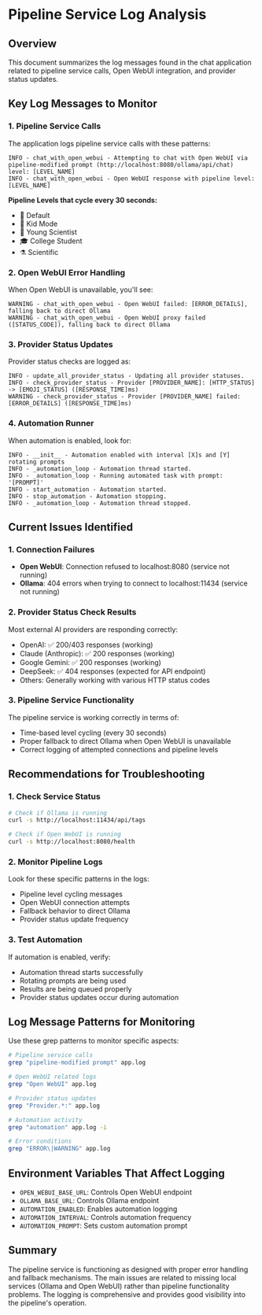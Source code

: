 # Pipeline Service Log Analysis

## Overview
This document summarizes the log messages found in the chat application related to pipeline service calls, Open WebUI integration, and provider status updates.

## Key Log Messages to Monitor

### 1. Pipeline Service Calls
The application logs pipeline service calls with these patterns:

```
INFO - chat_with_open_webui - Attempting to chat with Open WebUI via pipeline-modified prompt (http://localhost:8080/ollama/api/chat) level: [LEVEL_NAME]
INFO - chat_with_open_webui - Open WebUI response with pipeline level: [LEVEL_NAME]
```

**Pipeline Levels that cycle every 30 seconds:**
- 🎯 Default
- 🧒 Kid Mode  
- 🔬 Young Scientist
- 🎓 College Student
- ⚗️ Scientific

### 2. Open WebUI Error Handling
When Open WebUI is unavailable, you'll see:

```
WARNING - chat_with_open_webui - Open WebUI failed: [ERROR_DETAILS], falling back to direct Ollama
WARNING - chat_with_open_webui - Open WebUI proxy failed ([STATUS_CODE]), falling back to direct Ollama
```

### 3. Provider Status Updates
Provider status checks are logged as:

```
INFO - update_all_provider_status - Updating all provider statuses.
INFO - check_provider_status - Provider [PROVIDER_NAME]: [HTTP_STATUS] -> [EMOJI_STATUS] ([RESPONSE_TIME]ms)
WARNING - check_provider_status - Provider [PROVIDER_NAME] failed: [ERROR_DETAILS] ([RESPONSE_TIME]ms)
```

### 4. Automation Runner
When automation is enabled, look for:

```
INFO - __init__ - Automation enabled with interval [X]s and [Y] rotating prompts
INFO - _automation_loop - Automation thread started.
INFO - _automation_loop - Running automated task with prompt: '[PROMPT]'
INFO - start_automation - Automation started.
INFO - stop_automation - Automation stopping.
INFO - _automation_loop - Automation thread stopped.
```

## Current Issues Identified

### 1. Connection Failures
- **Open WebUI**: Connection refused to localhost:8080 (service not running)
- **Ollama**: 404 errors when trying to connect to localhost:11434 (service not running)

### 2. Provider Status Check Results
Most external AI providers are responding correctly:
- OpenAI: ✅ 200/403 responses (working)
- Claude (Anthropic): ✅ 200 responses (working)
- Google Gemini: ✅ 200 responses (working)
- DeepSeek: ✅ 404 responses (expected for API endpoint)
- Others: Generally working with various HTTP status codes

### 3. Pipeline Service Functionality
The pipeline service is working correctly in terms of:
- Time-based level cycling (every 30 seconds)
- Proper fallback to direct Ollama when Open WebUI is unavailable
- Correct logging of attempted connections and pipeline levels

## Recommendations for Troubleshooting

### 1. Check Service Status
```bash
# Check if Ollama is running
curl -s http://localhost:11434/api/tags

# Check if Open WebUI is running  
curl -s http://localhost:8080/health
```

### 2. Monitor Pipeline Logs
Look for these specific patterns in the logs:
- Pipeline level cycling messages
- Open WebUI connection attempts
- Fallback behavior to direct Ollama
- Provider status update frequency

### 3. Test Automation
If automation is enabled, verify:
- Automation thread starts successfully
- Rotating prompts are being used
- Results are being queued properly
- Provider status updates occur during automation

## Log Message Patterns for Monitoring

Use these grep patterns to monitor specific aspects:

```bash
# Pipeline service calls
grep "pipeline-modified prompt" app.log

# Open WebUI related logs
grep "Open WebUI" app.log

# Provider status updates
grep "Provider.*:" app.log

# Automation activity
grep "automation" app.log -i

# Error conditions
grep "ERROR\|WARNING" app.log
```

## Environment Variables That Affect Logging

- `OPEN_WEBUI_BASE_URL`: Controls Open WebUI endpoint
- `OLLAMA_BASE_URL`: Controls Ollama endpoint  
- `AUTOMATION_ENABLED`: Enables automation logging
- `AUTOMATION_INTERVAL`: Controls automation frequency
- `AUTOMATION_PROMPT`: Sets custom automation prompt

## Summary

The pipeline service is functioning as designed with proper error handling and fallback mechanisms. The main issues are related to missing local services (Ollama and Open WebUI) rather than pipeline functionality problems. The logging is comprehensive and provides good visibility into the pipeline's operation.